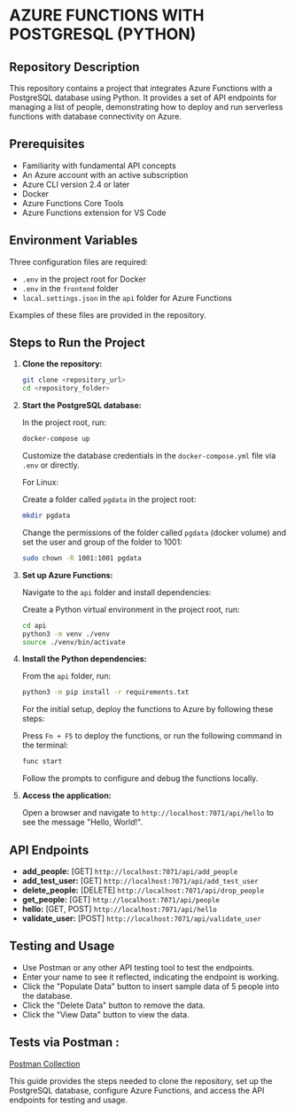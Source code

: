 # AZURE FUNCTIONS WITH POSTGRESQL (PYTHON)

## Repository Description

This repository contains a project that integrates Azure Functions with a PostgreSQL database using Python. It provides a set of API endpoints for managing a list of people, demonstrating how to deploy and run serverless functions with database connectivity on Azure.

## Prerequisites

- Familiarity with fundamental API concepts
- An Azure account with an active subscription
- Azure CLI version 2.4 or later
- Docker
- Azure Functions Core Tools
- Azure Functions extension for VS Code

## Environment Variables

Three configuration files are required:

- `.env` in the project root for Docker
- `.env` in the `frontend` folder
- `local.settings.json` in the `api` folder for Azure Functions

Examples of these files are provided in the repository.

## Steps to Run the Project

1. **Clone the repository:**

   ```bash
   git clone <repository_url>
   cd <repository_folder>
   ```

2. **Start the PostgreSQL database:**

   In the project root, run:

   ```bash
   docker-compose up
   ```

   Customize the database credentials in the `docker-compose.yml` file via `.env` or directly.

   For Linux:

   Create a folder called `pgdata` in the project root:

   ```bash
   mkdir pgdata
   ```

   Change the permissions of the folder called `pgdata` (docker volume) and set the user and group of the folder to 1001:

   ```bash
   sudo chown -R 1001:1001 pgdata
   ```

3. **Set up Azure Functions:**

   Navigate to the `api` folder and install dependencies:

   Create a Python virtual environment in the project root, run:

   ```bash
   cd api
   python3 -m venv ./venv
   source ./venv/bin/activate
   ```

4. **Install the Python dependencies:**

   From the `api` folder, run:

   ```bash
   python3 -m pip install -r requirements.txt
   ```

   For the initial setup, deploy the functions to Azure by following these steps:

   Press `Fn + F5` to deploy the functions, or run the following command in the terminal:

   ```bash
   func start
   ```

   Follow the prompts to configure and debug the functions locally.

5. **Access the application:**

   Open a browser and navigate to `http://localhost:7071/api/hello` to see the message "Hello, World!".

## API Endpoints

- **add_people:** [GET] `http://localhost:7071/api/add_people`
- **add_test_user:** [GET] `http://localhost:7071/api/add_test_user`
- **delete_people:** [DELETE] `http://localhost:7071/api/drop_people`
- **get_people:** [GET] `http://localhost:7071/api/people`
- **hello:** [GET, POST] `http://localhost:7071/api/hello`
- **validate_user:** [POST] `http://localhost:7071/api/validate_user`

## Testing and Usage

- Use Postman or any other API testing tool to test the endpoints.
- Enter your name to see it reflected, indicating the endpoint is working.
- Click the "Populate Data" button to insert sample data of 5 people into the database.
- Click the "Delete Data" button to remove the data.
- Click the "View Data" button to view the data.

## Tests via Postman :

[Postman Collection](https://elements.getpostman.com/redirect?entityId=27211746-2b090b22-f910-4ec4-8b28-3e5648894f6a&entityType=collection)

This guide provides the steps needed to clone the repository, set up the PostgreSQL database, configure Azure Functions, and access the API endpoints for testing and usage.
